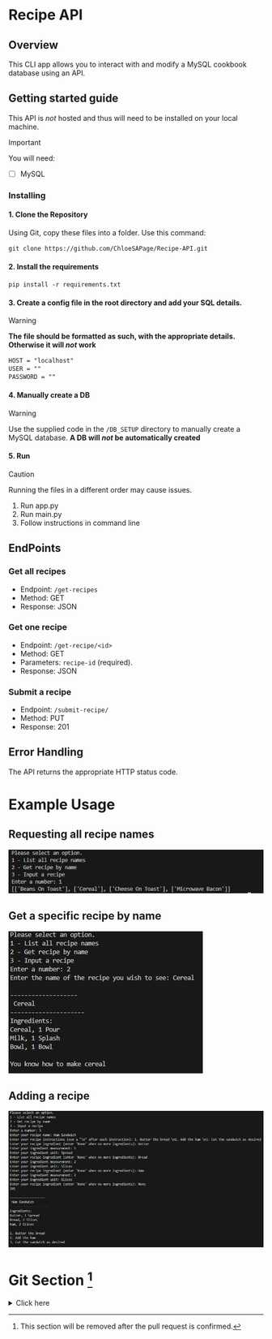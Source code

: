 # Recipe API

## Overview

This CLI app allows you to interact with and modify a MySQL cookbook database using an API.

## **Getting started guide**

This API is _not_ hosted and thus will need to be installed on your local machine.

> [!IMPORTANT]
> You will need:
>
> -   [ ] MySQL

### Installing

#### 1. Clone the Repository

Using Git, copy these files into a folder.
Use this command:

```
git clone https://github.com/ChloeSAPage/Recipe-API.git
```

#### 2. Install the requirements

```
pip install -r requirements.txt
```

#### 3. Create a config file in the root directory and add your SQL details.

> [!WARNING]
> **The file should be formatted as such, with the appropriate details. Otherwise it will _not_ work**

```
HOST = "localhost"
USER = ""
PASSWORD = ""
```

#### 4. Manually create a DB

> [!WARNING]
> Use the supplied code in the `/DB_SETUP` directory to manually create a MySQL database. **A DB will _not_ be automatically created**

#### 5. Run

> [!CAUTION]
> Running the files in a different order may cause issues.

1. Run app.py
2. Run main.py
3. Follow instructions in command line

## EndPoints

### Get all recipes

-   Endpoint: `/get-recipes`
-   Method: GET
-   Response: JSON

### Get one recipe

-   Endpoint: `/get-recipe/<id>`
-   Method: GET
-   Parameters: `recipe-id` (required).
-   Response: JSON

### Submit a recipe

-   Endpoint: `/submit-recipe/`
-   Method: PUT
-   Response: 201

## Error Handling

The API returns the appropriate HTTP status code.

# Example Usage

## Requesting all recipe names

![requesting all recipe names](/images/image9.png)

## Get a specific recipe by name

![alt text](images/image10.png)

## Adding a recipe

![alt text](images/image11.png)

# Git Section [^1]

<details>
<summary>Click here</summary>

## Checking the status

![Checking the status](/images/image.png)

## Creating the branch

![Creating the branch](/images/image-1.png)

## Adding files to branch

![Adding files to branch](/images/image-2.png)

## Commits

![Commits](/images/image-3.png)

## Pull request

https://github.com/ChloeSAPage/Recipe-API/pull/1

![Pull request](/images/image-4.png)

## Merging with main

### Request

![Request merge](/images/image-5.png)

### Confirm Merge

![Confirm Merge](/images/image-6.png)

### Merge Success and branch deleted

![Merge Success and branch deleted](/images/image-7.png)

## Git ignore

The .gitignore file is used to ensure files you don't wish to be shared (such as the config.py file) are not accidentally added in a commit. The files will be ignored when staging files even when using `git add .`

## Requirements.txt

This file is used to show what dependencies a repository has, for example this repo uses the following packages:

-   requests
-   mysql
-   flask

The requirements file can be easily installed using the following command `pip install -r requirements.txt`

</details>

[^1]: This section will be removed after the pull request is confirmed.
